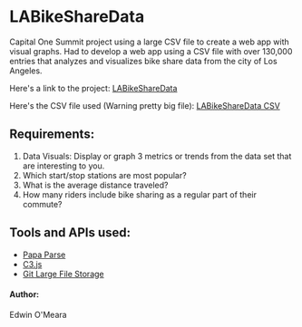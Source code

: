 # LABikeShareData

Capital One Summit project using a large CSV file to create a web app with visual graphs. Had to develop a web app using a CSV file with over 130,000 entries that analyzes and visualizes bike share data from the city of Los Angeles. 

 Here's a link to the project: [LABikeShareData](https://edwinomeara.github.io/LABikeShareData/)
 
 Here's the CSV file used (Warning pretty big file): [LABikeShareData CSV](https://media.githubusercontent.com/media/edwinomeara/LABikeShareData/master/dataAndImages/metrobikesharetripdata.csv)

## Requirements:
1. Data Visuals: Display or graph 3 metrics or trends from the data set that are interesting to you.
2. Which start/stop stations are most popular?
3. What is the average distance traveled?
4. How many riders include bike sharing as a regular part of their commute?

## Tools and APIs used:
* [Papa Parse](https://www.papaparse.com/)
* [C3.js](https://c3js.org/)
* [Git Large File Storage](https://git-lfs.github.com/)


#### Author:
Edwin O'Meara
